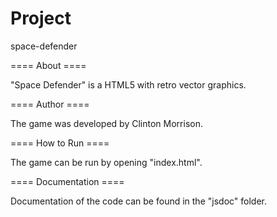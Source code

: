 <h1> Project </h1>

space-defender

==== About ====

"Space Defender" is a HTML5 with retro vector graphics.

==== Author ====

The game was developed by Clinton Morrison.

==== How to Run ==== 

The game can be run by opening "index.html".

==== Documentation ====

Documentation of the code can be found in the "jsdoc" folder.

